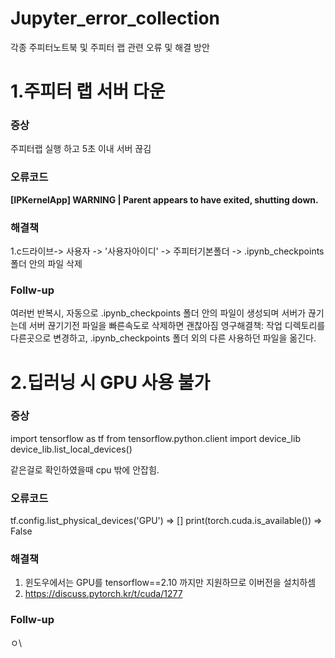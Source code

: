 # Jupyter_error_collection
각종 주피터노트북 및 주피터 랩 관련 오류 및 해결 방안


<h1> 1.주피터 랩 서버 다운 </h1>

### 증상
주피터랩 실행 하고 5초 이내 서버 끊김

### 오류코드
**[IPKernelApp] WARNING | Parent appears to have exited, shutting down.**

### 해결책
1.c드라이브-> 사용자 -> '사용자아이디' -> 주피터기본폴더 -> .ipynb_checkpoints 폴더 안의 파일 삭제

### Follw-up
여러번 반복시, 자동으로 .ipynb_checkpoints 폴더 안의 파일이 생성되며 서버가 끊기는데 서버 끊기기전 파일을 빠른속도로 삭제하면 괜찮아짐
영구해결책: 작업 디렉토리를 다른곳으로 변경하고, .ipynb_checkpoints 폴더 외의 다른 사용하던 파일을 옮긴다.

<h1> 2.딥러닝 시 GPU 사용 불가 </h1>

### 증상
import tensorflow as tf
from tensorflow.python.client import device_lib
device_lib.list_local_devices()

같은걸로 확인하였을때 cpu 밖에 안잡힘.

### 오류코드
tf.config.list_physical_devices('GPU') => []
print(torch.cuda.is_available()) => False

### 해결책
1. 윈도우에서는 GPU를 tensorflow==2.10 까지만 지원하므로 이버전을 설치하셈
2. https://discuss.pytorch.kr/t/cuda/1277

### Follw-up
ㅇ\
